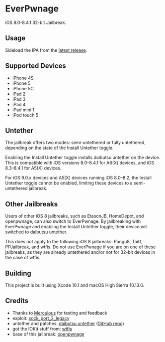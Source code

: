 # EverPwnage

iOS 8.0-8.4.1 32-bit Jailbreak.

## Usage

Sideload the IPA from the [latest release](https://github.com/LukeZGD/EverPwnage/releases/latest).

## Supported Devices

- iPhone 4S
- iPhone 5
- iPhone 5C
- iPad 2
- iPad 3
- iPad 4
- iPad mini 1
- iPod touch 5

## Untether

The jailbreak offers two modes: semi-untethered or fully untethered, depending on the state of the Install Untether toggle.

Enabling the Install Untether toggle installs daibutsu untether on the device. This is compatible with iOS versions 8.0–8.4.1 for A6(X) devices, and iOS 8.3–8.4.1 for A5(X) devices.

For iOS 9.0.x devices and A5(X) devices running iOS 8.0–8.2, the Install Untether toggle cannot be enabled, limiting these devices to a semi-untethered jailbreak.

## Other Jailbreaks

Users of other iOS 8 jailbreaks, such as EtasonJB, HomeDepot, and openpwnage, can also switch to EverPwnage. By jailbreaking with EverPwnage and enabling the Install Untether toggle, their device will switched to daibutsu untether.

This does not apply to the following iOS 8 jailbreaks: Pangu8, TaiG, PPJailbreak, and wtfis. Do not use EverPwnage if you are on one of these jailbreaks, as they are already untethered and/or not for 32-bit devices in the case of wtfis.

## Building

This project is built using Xcode 10.1 and macOS High Sierra 10.13.6.

## Credits

- Thanks to [Merculous](https://github.com/Merculous) for testing and feedback
- exploit: [sock_port_2_legacy](https://github.com/kok3shidoll/sock_port_2_legacy/tree/ios8)
- untether and patches: [daibutsu untether](https://kok3shidoll.github.io/info/jp.daibutsu.untether841/indexv2.html) ([GitHub repo](https://github.com/kok3shidoll/daibutsu))
- got the IOKit stuff from: [wtfis](https://github.com/TheRealClarity/wtfis)
- base of this jailbreak: [openpwnage](https://github.com/0xilis/openpwnage)
